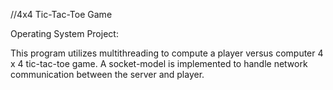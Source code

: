 //4x4 Tic-Tac-Toe Game

Operating System Project:

This program utilizes multithreading to compute a player versus computer 4 x 4 tic-tac-toe game. A socket-model is implemented to handle network communication between the server and player. 

